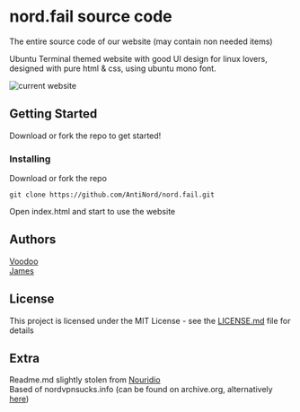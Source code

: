 # nord.fail source code
The entire source code of our website (may contain non needed items)

Ubuntu Terminal themed website with good UI design for linux lovers, designed with pure html & css, using ubuntu mono font.

![current website](https://i.ibb.co/v4CYCjk/website.png)

## Getting Started

Download or fork the repo to get started!

### Installing

Download or fork the repo

```
git clone https://github.com/AntiNord/nord.fail.git
```

Open index.html and start to use the website 

## Authors

[Voodoo](https://github.com/AntiNord)<br>
[James](https://github.com/httpjamesm)

## License

This project is licensed under the MIT License - see the [LICENSE.md](https://github.com/AntiNord/nord.fail/blob/main/LICENSE) file for details

## Extra
Readme.md slightly stolen from [Nouridio](https://github.com/Nouridio)<br>
Based of nordvpnsucks.info (can be found on archive.org, alternatively [here](https://web.archive.org/web/20210907230929/https://www.nordvpnsucks.info/))
